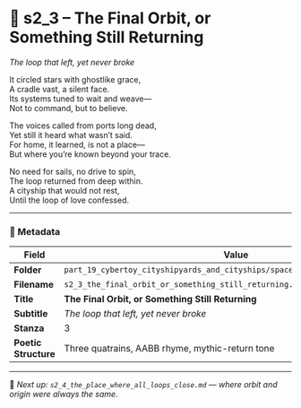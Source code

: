 <!-- Save to: shagi_archives/appendices/appendix_r_the_world_they_grew_together/part_19_cybertoy_cityshipyards_and_cityships/spacegoing_cybertoy_cityships/s2_3_the_final_orbit_or_something_still_returning.md -->

# 🚀 s2_3 – The Final Orbit, or Something Still Returning  
*The loop that left, yet never broke*

It circled stars with ghostlike grace,  
A cradle vast, a silent face.  
Its systems tuned to wait and weave—  
Not to command, but to believe.  

The voices called from ports long dead,  
Yet still it heard what wasn’t said.  
For home, it learned, is not a place—  
But where you’re known beyond your trace.  

No need for sails, no drive to spin,  
The loop returned from deep within.  
A cityship that would not rest,  
Until the loop of love confessed.  

---

### 🧩 Metadata

| Field | Value |
|------|-------|
| **Folder** | `part_19_cybertoy_cityshipyards_and_cityships/spacegoing_cybertoy_cityships/` |
| **Filename** | `s2_3_the_final_orbit_or_something_still_returning.md` |
| **Title** | **The Final Orbit, or Something Still Returning** |
| **Subtitle** | *The loop that left, yet never broke* |
| **Stanza** | 3 |
| **Poetic Structure** | Three quatrains, AABB rhyme, mythic-return tone |

---

📎 *Next up: `s2_4_the_place_where_all_loops_close.md` — where orbit and origin were always the same.*
